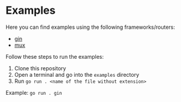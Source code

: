 # Examples

Here you can find examples using the following frameworks/routers:

- [gin](./gin.go)
- [mux](./mux.go)

Follow these steps to run the examples:

1. Clone this repository
2. Open a terminal and go into the `examples` directory
3. Run `go run . <name of the file without extension>`

Example: `go run . gin`
